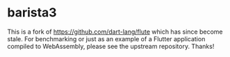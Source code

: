 # barista3

This is a fork of https://github.com/dart-lang/flute which has since become stale. For benchmarking or just as an example of a Flutter application compiled to WebAssembly, please see the upstream repository. Thanks!
